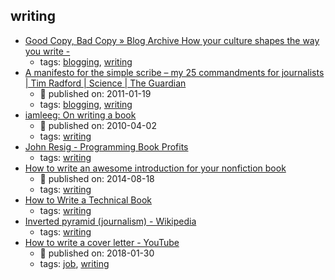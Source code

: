 writing 
---
* [Good Copy, Bad Copy  » Blog Archive  How your culture shapes the way you write -](https://www.dorisandbertie.com/goodcopybadcopy/2016/10/07/culture-shapes-way-write/)
    * tags: [blogging](../tags/blogging.md), [writing](../tags/writing.md)
* [A manifesto for the simple scribe – my 25 commandments for journalists | Tim Radford | Science | The Guardian](https://www.theguardian.com/science/blog/2011/jan/19/manifesto-simple-scribe-commandments-journalists)
    * :calendar: published on: 2011-01-19
    * tags: [blogging](../tags/blogging.md), [writing](../tags/writing.md)
* [iamleeg: On writing a book](http://iamleeg.blogspot.ch/2010/04/on-writing-book.html)
    * :calendar: published on: 2010-04-02
    * tags: [writing](../tags/writing.md)
* [John Resig -   Programming Book Profits](https://johnresig.com/blog/programming-book-profits/)
    * tags: [writing](../tags/writing.md)
* [How to write an awesome introduction for your nonfiction book](https://www.linkedin.com/pulse/20140818005915-47802955-how-to-write-an-awesome-introduction-for-your-nonfiction-book/)
    * :calendar: published on: 2014-08-18
    * tags: [writing](../tags/writing.md)
* [How to Write a Technical Book](http://www.ambysoft.com/books/bookWriting.html)
    * tags: [writing](../tags/writing.md)
* [Inverted pyramid (journalism) - Wikipedia](https://en.wikipedia.org/wiki/Inverted_pyramid_(journalism))
    * tags: [writing](../tags/writing.md)
* [How to write a cover letter - YouTube](https://www.youtube.com/watch?v=3AaEvnVjrRc&feature=youtu.be)
    * :calendar: published on: 2018-01-30
    * tags: [job](../tags/job.md), [writing](../tags/writing.md)
